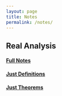 ```yaml
---
layout: page
title: Notes
permalink: /notes/
---
```


## Real Analysis

#### <a href="https://raw.githubusercontent.com/Tristanchaang/tristanchaang.github.io/main/downloads/18100BNotesFull.pptx" download>Full Notes</a>

#### <a href="https://raw.githubusercontent.com/Tristanchaang/tristanchaang.github.io/main/downloads/18100BNotesDefinitions.pptx" download>Just Definitions</a>

#### <a href="https://raw.githubusercontent.com/Tristanchaang/tristanchaang.github.io/main/downloads/18100BNotesTheorems.pptx" download>Just Theorems</a>


